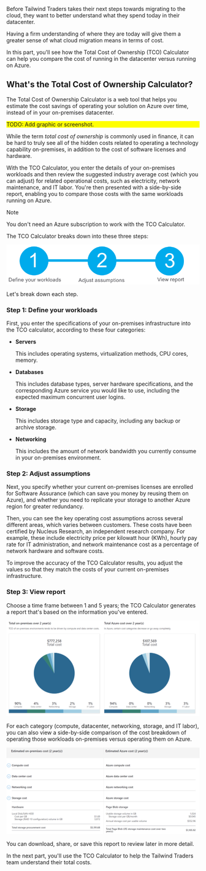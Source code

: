 Before Tailwind Traders takes their next steps towards migrating to the cloud, they want to better understand what they spend today in their datacenter. 

Having a firm understanding of where they are today will give them a greater sense of what cloud migration means in terms of cost.

In this part, you'll see how the Total Cost of Ownership (TCO) Calculator can help you compare the cost of running in the datacenter versus running on Azure.

## What's the Total Cost of Ownership Calculator?

The Total Cost of Ownership Calculator is a web tool that helps you estimate the cost savings of operating your solution on Azure over time, instead of in your on-premises datacenter.

<div style="background:yellow;">
TODO: Add graphic or screenshot.
</div>

While the term _total cost of ownership_ is commonly used in finance, it can be hard to truly see all of the hidden costs related to operating a technology capability on-premises, in addition to the cost of software licenses and hardware.

With the TCO Calculator, you enter the details of your on-premises workloads and then review the suggested industry average cost (which you can adjust) for related operational costs, such as electricity, network maintenance, and IT labor. You're then presented with a side-by-side report, enabling you to compare those costs with the same workloads running on Azure.

> [!NOTE]
> You don't need an Azure subscription to work with the TCO Calculator.

The TCO Calculator breaks down into these three steps:

![TODO](../media/2-total-cost-ownership-steps.png)

Let's break down each step.

### Step 1: Define your workloads

First, you enter the specifications of your on-premises infrastructure into the TCO calculator, according to these four categories:

* **Servers**

    This includes operating systems, virtualization methods, CPU cores, memory.
* **Databases**

    This includes database types, server hardware specifications, and the corresponding Azure service you would like to use, including the expected maximum concurrent user logins.
* **Storage**

    This includes storage type and capacity, including any backup or archive storage.
* **Networking**

    This includes the amount of network bandwidth you currently consume in your on-premises environment.

### Step 2: Adjust assumptions

Next, you specify whether your current on-premises licenses are enrolled for Software Assurance (which can save you money by reusing them on Azure), and whether you need to replicate your storage to another Azure region for greater redundancy.

Then, you can see the key operating cost assumptions across several different areas, which varies between customers. These costs have been certified by Nucleus Research, an independent research company. For example, these include electricity price per kilowatt hour (KWh), hourly pay rate for IT administration, and network maintenance cost as a percentage of network hardware and software costs.

To improve the accuracy of the TCO Calculator results, you adjust the values so that they match the costs of your current on-premises infrastructure.

### Step 3: View report

Choose a time frame between 1 and 5 years; the TCO Calculator generates a report that's based on the information you've entered.

![Two pie charts comparing total cost of ownership in the datacenter versus on Azure. For the datacenter, total cost of ownership is $777,258. The same workload on Azure is estimated at $107,569.](../media/2-tco-report-piecharts.png)

For each category (compute, datacenter, networking, storage, and IT labor),  you can also view a side-by-side comparison of the cost breakdown of operating those workloads on-premises versus operating them on Azure.
  
![A diagram showing the side-by-side cost breakdown across compute, datacenter, networking, and storage categories.](../media/2-tco-report-detailed-cost.png)

You can download, share, or save this report to review later in more detail.

In the next part, you'll use the TCO Calculator to help the Tailwind Traders team understand their total costs.
